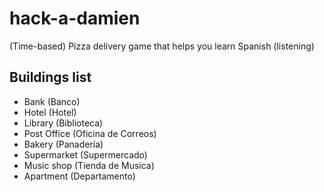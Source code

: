 # hack-a-damien
(Time-based) Pizza delivery game that helps you learn Spanish (listening)
## Buildings list
- Bank (Banco)
- Hotel (Hotel)
- Library (Biblioteca)
- Post Office (Oficina de Correos)
- Bakery (Panadería)
- Supermarket (Supermercado)
- Music shop (Tienda de Musica)
- Apartment (Departamento)
